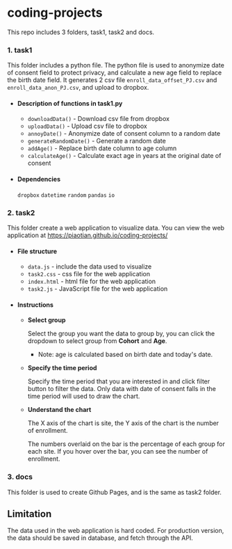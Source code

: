 # coding-projects

This repo includes 3 folders, task1, task2 and docs.

### 1. task1

This folder includes a python file. The python file is used to anonymize date of consent field to protect privacy, and calculate a new age field to replace the birth date field. It generates 2 csv file `enroll_data_offset_PJ.csv` and `enroll_data_anon_PJ.csv`, and upload to dropbox.

- #### Description of functions in task1.py

  - `downloadData()` - Download csv file from dropbox
  - `uploadData()` - Upload csv file to dropbox
  - `annoyDate()` - Anonymize date of consent column to a random date
  - `generateRandomDate()` - Generate a random date
  - `addAge()` - Replace birth date column to age column
  - `calculateAge()` - Calculate exact age in years at the original date of consent

- #### Dependencies
  `dropbox` `datetime` `random` `pandas` `io`

### 2. task2

This folder create a web application to visualize data. You can view the web application at <https://piaotian.github.io/coding-projects/>

- #### File structure

  - `data.js` - include the data used to visualize
  - `task2.css` - css file for the web application
  - `index.html` - html file for the web application
  - `task2.js` - JavaScript file for the web application

- #### Instructions

  - **Select group**

    Select the group you want the data to group by, you can click the dropdown to select group from **Cohort** and **Age**.

    - Note: age is calculated based on birth date and today's date.

  - **Specify the time period**

    Specify the time period that you are interested in and click filter button to filter the data. Only data with date of consent falls in the time period will used to draw the chart.

  - **Understand the chart**

    The X axis of the chart is site, the Y axis of the chart is the number of enrollment.

    The numbers overlaid on the bar is the percentage of each group for each site. If you hover over the bar, you can see the number of enrollment.

### 3. docs

This folder is used to create Github Pages, and is the same as task2 folder.

## Limitation

The data used in the web application is hard coded. For production version, the data should be saved in database, and fetch through the API.
